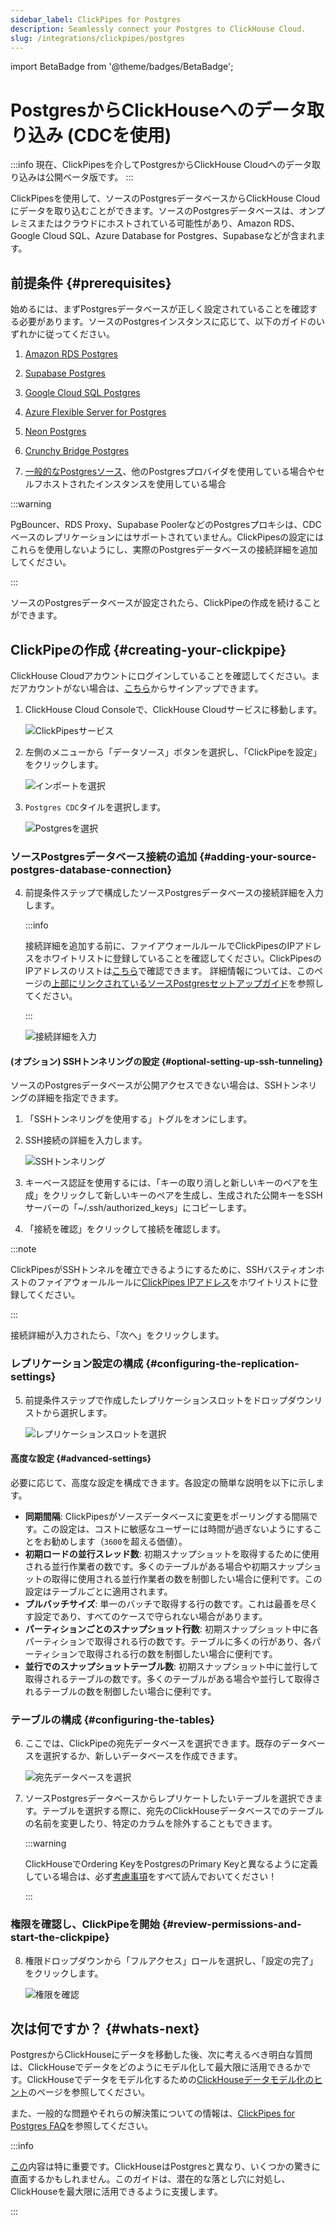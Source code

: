 ```yaml
---
sidebar_label: ClickPipes for Postgres
description: Seamlessly connect your Postgres to ClickHouse Cloud.
slug: /integrations/clickpipes/postgres
---
```


import BetaBadge from '@theme/badges/BetaBadge';

# PostgresからClickHouseへのデータ取り込み (CDCを使用)

<BetaBadge/>

:::info
現在、ClickPipesを介してPostgresからClickHouse Cloudへのデータ取り込みは公開ベータ版です。
:::


ClickPipesを使用して、ソースのPostgresデータベースからClickHouse Cloudにデータを取り込むことができます。ソースのPostgresデータベースは、オンプレミスまたはクラウドにホストされている可能性があり、Amazon RDS、Google Cloud SQL、Azure Database for Postgres、Supabaseなどが含まれます。


## 前提条件 {#prerequisites}

始めるには、まずPostgresデータベースが正しく設定されていることを確認する必要があります。ソースのPostgresインスタンスに応じて、以下のガイドのいずれかに従ってください。

1. [Amazon RDS Postgres](./postgres/source/rds)

2. [Supabase Postgres](./postgres/source/supabase)

3. [Google Cloud SQL Postgres](./postgres/source/google-cloudsql)

4. [Azure Flexible Server for Postgres](./postgres/source/azure-flexible-server-postgres)

5. [Neon Postgres](./postgres/source/neon-postgres)

6. [Crunchy Bridge Postgres](./postgres/source/crunchy-postgres)

7. [一般的なPostgresソース](./postgres/source/generic)、他のPostgresプロバイダを使用している場合やセルフホストされたインスタンスを使用している場合

:::warning

PgBouncer、RDS Proxy、Supabase PoolerなどのPostgresプロキシは、CDCベースのレプリケーションにはサポートされていません。ClickPipesの設定にはこれらを使用しないようにし、実際のPostgresデータベースの接続詳細を追加してください。

:::

ソースのPostgresデータベースが設定されたら、ClickPipeの作成を続けることができます。

## ClickPipeの作成 {#creating-your-clickpipe}

ClickHouse Cloudアカウントにログインしていることを確認してください。まだアカウントがない場合は、[こちら](https://cloud.clickhouse.com/)からサインアップできます。

[//]: # (   TODO update image here)
1. ClickHouse Cloud Consoleで、ClickHouse Cloudサービスに移動します。

   ![ClickPipesサービス](./../images/cp_service.png)

2. 左側のメニューから「データソース」ボタンを選択し、「ClickPipeを設定」をクリックします。

   ![インポートを選択](./../images/cp_step0.png)

3. `Postgres CDC`タイルを選択します。

   ![Postgresを選択](./images/postgres-tile.jpg)

### ソースPostgresデータベース接続の追加 {#adding-your-source-postgres-database-connection}

4. 前提条件ステップで構成したソースPostgresデータベースの接続詳細を入力します。

   :::info

   接続詳細を追加する前に、ファイアウォールルールでClickPipesのIPアドレスをホワイトリストに登録していることを確認してください。ClickPipesのIPアドレスのリストは[こちら](../index.md#list-of-static-ips)で確認できます。
   詳細情報については、このページの[上部にリンクされているソースPostgresセットアップガイド](#prerequisites)を参照してください。

   :::

   ![接続詳細を入力](./images/postgres-connection-details.jpg)

#### (オプション) SSHトンネリングの設定 {#optional-setting-up-ssh-tunneling}

ソースのPostgresデータベースが公開アクセスできない場合は、SSHトンネリングの詳細を指定できます。

1. 「SSHトンネリングを使用する」トグルをオンにします。
2. SSH接続の詳細を入力します。

   ![SSHトンネリング](./images/ssh-tunnel.jpg)

3. キーベース認証を使用するには、「キーの取り消しと新しいキーのペアを生成」をクリックして新しいキーのペアを生成し、生成された公開キーをSSHサーバーの「~/.ssh/authorized_keys」にコピーします。
4. 「接続を確認」をクリックして接続を確認します。

:::note

ClickPipesがSSHトンネルを確立できるようにするために、SSHバスティオンホストのファイアウォールルールに[ClickPipes IPアドレス](../clickpipes#list-of-static-ips)をホワイトリストに登録してください。

:::

接続詳細が入力されたら、「次へ」をクリックします。

### レプリケーション設定の構成 {#configuring-the-replication-settings}

5. 前提条件ステップで作成したレプリケーションスロットをドロップダウンリストから選択します。

   ![レプリケーションスロットを選択](./images/select-replication-slot.jpg)

#### 高度な設定 {#advanced-settings}

必要に応じて、高度な設定を構成できます。各設定の簡単な説明を以下に示します。

- **同期間隔**: ClickPipesがソースデータベースに変更をポーリングする間隔です。この設定は、コストに敏感なユーザーには時間が過ぎないようにすることをお勧めします（`3600`を超える価値）。
- **初期ロードの並行スレッド数**: 初期スナップショットを取得するために使用される並行作業者の数です。多くのテーブルがある場合や初期スナップショットの取得に使用される並行作業者の数を制御したい場合に便利です。この設定はテーブルごとに適用されます。
- **プルバッチサイズ**: 単一のバッチで取得する行の数です。これは最善を尽くす設定であり、すべてのケースで守られない場合があります。
- **パーティションごとのスナップショット行数**: 初期スナップショット中に各パーティションで取得される行の数です。テーブルに多くの行があり、各パーティションで取得される行の数を制御したい場合に便利です。
- **並行でのスナップショットテーブル数**: 初期スナップショット中に並行して取得されるテーブルの数です。多くのテーブルがある場合や並行して取得されるテーブルの数を制御したい場合に便利です。


### テーブルの構成 {#configuring-the-tables}

6. ここでは、ClickPipeの宛先データベースを選択できます。既存のデータベースを選択するか、新しいデータベースを作成できます。

   ![宛先データベースを選択](./images/select-destination-db.jpg)

7. ソースPostgresデータベースからレプリケートしたいテーブルを選択できます。テーブルを選択する際に、宛先のClickHouseデータベースでのテーブルの名前を変更したり、特定のカラムを除外することもできます。

   :::warning

   ClickHouseでOrdering KeyをPostgresのPrimary Keyと異なるように定義している場合は、必ず[考慮事項](https://docs.peerdb.io/mirror/ordering-key-different)をすべて読んでおいてください！
   
   :::

### 権限を確認し、ClickPipeを開始 {#review-permissions-and-start-the-clickpipe}

8. 権限ドロップダウンから「フルアクセス」ロールを選択し、「設定の完了」をクリックします。

   ![権限を確認](./images/ch-permissions.jpg)


## 次は何ですか？ {#whats-next}

PostgresからClickHouseにデータを移動した後、次に考えるべき明白な質問は、ClickHouseでデータをどのようにモデル化して最大限に活用できるかです。ClickHouseでデータをモデル化するための[ClickHouseデータモデル化のヒント](https://docs.peerdb.io/bestpractices/clickhouse_datamodeling)のページを参照してください。

また、一般的な問題やそれらの解決策についての情報は、[ClickPipes for Postgres FAQ](./postgres/faq)を参照してください。

:::info

[この](https://docs.peerdb.io/bestpractices/clickhouse_datamodeling)内容は特に重要です。ClickHouseはPostgresと異なり、いくつかの驚きに直面するかもしれません。このガイドは、潜在的な落とし穴に対処し、ClickHouseを最大限に活用できるように支援します。

:::
